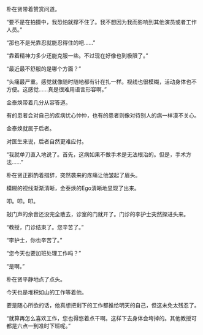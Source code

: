 朴在贤带着赞赏问道。

“要不是在拍摄中，我恐怕就撑不住了。我不想因为我而影响到其他演员或者工作人员。”

“那也不是光靠忍就能忍得住的吧……”

“靠着精神力多少还能克服一些。不过现在好像也到极限了。”

“最近最不舒服的是哪个方面？”

“头痛最严重。感觉就像随时随地都有针在扎一样。视线也很模糊，活动身体也不方便。这感觉……真是很难用语言形容啊。”

金泰焕带着几分从容答道。

有的患者会对自己的疾病忧心忡忡，也有的患者则像对待别人的病一样漠不关心。

金泰焕就属于后者。

对医生来说，后者自然更难应付。

“我就单刀直入地说了。首先，这病如果不做手术是无法根治的。但是，手术方法……”

朴在贤正斟酌着措辞，突然袭来的疼痛让他皱起了眉头。

模糊的视线渐渐清晰，金泰焕的Ego清晰地显现了出来。

叩。叩。叩。

敲门声的余音还没完全散去，诊室的门就开了。门诊的李护士突然探进头来。

“教授，门诊结束了。您辛苦了。”

“李护士，你也辛苦了。”

“您今天也要加班处理工作吗？”

“是啊。”

朴在贤平静地点了点头。

今天也是堆积如山的工作等着他。

要是随心所欲的话，他真想把剩下的工作都推给明天的自己，但这未免太残忍了。

“就算再怎么喜欢工作，您也得悠着点干啊。这样下去身体会垮掉的。其他教授可都是六点一到准时下班呢。”